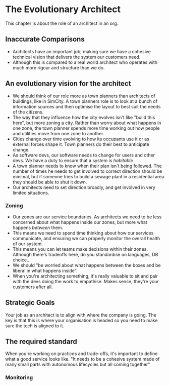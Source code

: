 # The Evolutionary Architect

This chapter is about the role of an architect in an org.

## Inaccurate Comparisons

- Architects have an important job; making sure we have a cohesive technical vision that delivers the system our customers need.
- Although this is compared to a real world architect who operates with much more rigour and structure than we do.

## An evolutionary vision for the architect

- We should think of our role more as town planners than architects of buildings, like in SimCity. A town planners role is to look at a bunch of information sources and then optimise the layout to best suit the needs of the citizens.
- The way that they influence how the city evolves isn't like "build this here", but more zoning a city. Rather than worry about what happens in one zone, the town planner spends more time working out how people and utilities move from one zone to another.
- Cities change over time evolving to how its occupants use it or as external forces shape it. Town planners do their best to anticipate change.
- As software devs, our software needs to change for users and other devs. We have a duty to ensure that a system is _habitable_ 
- A town planner needs to know when their plan isn't being followed. The number of times he needs to get involved to correct direction should be minimal, but if someone tries to build a sewage plant in a residential area they should be able to shut it down.
- Our architects need to set direction broadly, and get involved in very limited situations.

### Zoning

- Our zones are our service boundaries. As architects we need to be less concerned about what happens inside our zones, but more what happens _between_ them.
- This means we need to spend time thinking about how our services communicate, and ensuring we can properly monitor the overall health of our system.
- This means you can let teams make decisions within their zones. Although there's tradeoffs here, do you standardise on languages, DB choice...
- We should "be worried about what happens between the boxes and be liberal in what happens inside".
- When you're architecting something, it's really valuable to sit and pair with the devs doing the work to empathise. Makes sense, they're your customers after all.

## Strategic Goals

Your job as an architect is to align with where the company is going. The key is that this is where your organisation is headed so you need to make sure the tech is aligned to it.

## The required standard

When you're working on practices and trade-offs, it's important to define what a good service looks like. "It needs to be a cohesive system made of many small parts with autonomous lifecycles but all coming together"

### Monitoring